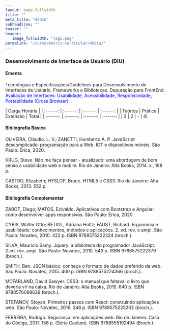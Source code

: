 ```yaml
---
layout: page-fullwidth
title: ""
meta_title: "45DIU"
subheadline: ""
teaser: ""
header:
   image_fullwidth: "logo.png"
permalink: "/curso/matriz-curricular/45diu/"
---
```


### **Desenvolvimento de Interface de Usuário (DIU)**

#### **Ementa**

Tecnologias e Especificações/Guidelines para Desenvolvimento de Interfaces de Usuário. Frameworks e Bibliotecas. Depuração para FrontEnd. <class style="color: blue">Avaliação de Interfaces: Usabilidade, Acessibilidade, Responsividade, Portabilidade (Cross Browser).</class> 

| Carga Horária | 
| :------: | :------: | :------: | :------: |
| Teórica | Prática | Extensão | Total |
| :------: | :------: | :------: | :------: |
| 2 | 2 | - | 4|

#### **Bibliografia Básica**

OLIVEIRA, Cláudio. L. V.; ZANETTI, Humberto A. P. JavaScript descomplicado: programação para a Web, IOT e dispositivos móveis. São Paulo: Érica, 2020. 

KRUG, Steve. Não me faça pensar - atualizado: uma abordagem de bom senso à usabilidade web e mobile. Rio de Janeiro: Alta Books, 2014. xi, 198 p.  

CASTRO, Elizabeth; HYSLOP, Bruce. HTML5 e CSS3. Rio de Janeiro: Alta Books, 2013. 552 p.

#### **Bibliografia Complementar**

ZABOT, Diego; MATOS, Ecivaldo. Aplicativos com Bootstrap e Angular: como desenvolver apps responsivos. São Paulo: Érica, 2020. 

CYBIS, Walter Otto; BETIOL, Adriana Holtz; FAUST, Richard. Ergonomia e usabilidade: conhecimentos, métodos e aplicações. 2. ed. rev. e ampl. São Paulo: Novatec, 2010. 422 p. ISBN 9788575222324 (broch.). 

SILVA, Maurício Samy. Jquery: a biblioteca do programador JavaScript. 2.ed. rev. ampl. São Paulo: Novatec, 2010. 543 p. ISBN 9788575222379 (broch.). 

SMITH, Ben. JSON básico: conheça o formato de dados preferido da web. São Paulo: Novatec, 2015. 400 p. ISBN 9788575224366 (broch.). 

MCFARLAND, David Sawyer. CSS3: o manual que faltava: o livro que deveria vir na caixa. Rio de Janeiro: Alta Books, 2015. 640 p. ISBN 9788576088639 (broch.). 

STEFANOV, Stoyan. Primeiros passos com React: construindo aplicações web. São Paulo: Novatec, 2016. 246 p. ISBN 9788575225202 (broch.). 

FERREIRA, Rodrigo. Segurança: em aplicações web. Rio de Janeiro: Casa do Código, 2017. 156 p. (Série Caelum). ISBN 9788555192494 (Broch.). 